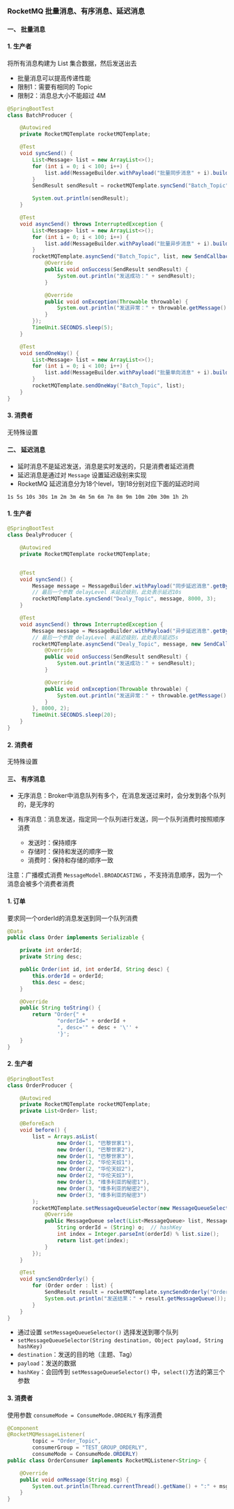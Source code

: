 ###  RocketMQ 批量消息、有序消息、延迟消息

#### 一、 批量消息
#### 1. 生产者
将所有消息构建为 List<Message> 集合数据，然后发送出去
* 批量消息可以提高传递性能
* 限制1：需要有相同的 Topic
* 限制2：消息总大小不能超过 4M

```java
@SpringBootTest
class BatchProducer {

    @Autowired
    private RocketMQTemplate rocketMQTemplate;

    @Test
    void syncSend() {
        List<Message> list = new ArrayList<>();
        for (int i = 0; i < 100; i++) {
            list.add(MessageBuilder.withPayload("批量同步消息" + i).build());
        }
        SendResult sendResult = rocketMQTemplate.syncSend("Batch_Topic", list);

        System.out.println(sendResult);
    }

    @Test
    void asyncSend() throws InterruptedException {
        List<Message> list = new ArrayList<>();
        for (int i = 0; i < 100; i++) {
            list.add(MessageBuilder.withPayload("批量异步消息" + i).build());
        }
        rocketMQTemplate.asyncSend("Batch_Topic", list, new SendCallback() {
            @Override
            public void onSuccess(SendResult sendResult) {
                System.out.println("发送成功：" + sendResult);
            }

            @Override
            public void onException(Throwable throwable) {
                System.out.println("发送异常：" + throwable.getMessage());
            }
        });
        TimeUnit.SECONDS.sleep(5);
    }

    @Test
    void sendOneWay() {
        List<Message> list = new ArrayList<>();
        for (int i = 0; i < 100; i++) {
            list.add(MessageBuilder.withPayload("批量单向消息" + i).build());
        }
        rocketMQTemplate.sendOneWay("Batch_Topic", list);
    }
}
```




#### 3. 消费者
无特殊设置



#### 二、 延迟消息
* 延时消息不是延迟发送，消息是实时发送的，只是消费者延迟消费
* 延迟消息是通过对 `Message` 设置延迟级别来实现
* RocketMQ 延迟消息分为18个level，1到18分别对应下面的延迟时间

``
1s 5s 10s 30s 1m 2m 3m 4m 5m 6m 7m 8m 9m 10m 20m 30m 1h 2h
``

#### 1. 生产者
```java
@SpringBootTest
class DealyProducer {

    @Autowired
    private RocketMQTemplate rocketMQTemplate;


    @Test
    void syncSend() {
        Message message = MessageBuilder.withPayload("同步延迟消息".getBytes()).build();
        // 最后一个参数 delayLevel 未延迟级别，此处表示延迟10s
        rocketMQTemplate.syncSend("Dealy_Topic", message, 8000, 3);
    }

    @Test
    void asyncSend() throws InterruptedException {
        Message message = MessageBuilder.withPayload("异步延迟消息".getBytes()).build();
        // 最后一个参数 delayLevel 未延迟级别，此处表示延迟5s
        rocketMQTemplate.asyncSend("Dealy_Topic", message, new SendCallback() {
            @Override
            public void onSuccess(SendResult sendResult) {
                System.out.println("发送成功：" + sendResult);
            }

            @Override
            public void onException(Throwable throwable) {
                System.out.println("发送异常：" + throwable.getMessage());
            }
        }, 8000, 2);
        TimeUnit.SECONDS.sleep(20);
    }
}

```
 
#### 2. 消费者
无特殊设置





#### 三、 有序消息
* 无序消息：Broker中消息队列有多个，在消息发送过来时，会分发到各个队列的，是无序的

* 有序消息：消息发送，指定同一个队列进行发送，同一个队列消费时按照顺序消费
    * 发送时：保持顺序
    * 存储时：保持和发送的顺序一致
    * 消费时：保持和存储的顺序一致

注意：广播模式消费 `MessageModel.BROADCASTING` ，不支持消息顺序，因为一个消息会被多个消费者消费
#### 1. 订单
要求同一个orderId的消息发送到同一个队列消费

```java
@Data
public class Order implements Serializable {

    private int orderId;
    private String desc;

    public Order(int id, int orderId, String desc) {
        this.orderId = orderId;
        this.desc = desc;
    }

    @Override
    public String toString() {
        return "Order{" +
                "orderId=" + orderId +
                ", desc='" + desc + '\'' +
                '}';
    }
}
```



#### 2. 生产者
```java
@SpringBootTest
class OrderProducer {

    @Autowired
    private RocketMQTemplate rocketMQTemplate;
    private List<Order> list;

    @BeforeEach
    void before() {
        list = Arrays.asList(
                new Order(1, "巴黎世家1"),
                new Order(1, "巴黎世家2"),
                new Order(1, "巴黎世家3"),
                new Order(2, "华伦天奴1"),
                new Order(2, "华伦天奴2"),
                new Order(2, "华伦天奴3"),
                new Order(3, "维多利亚的秘密1"),
                new Order(3, "维多利亚的秘密2"),
                new Order(3, "维多利亚的秘密3")
        );
        rocketMQTemplate.setMessageQueueSelector(new MessageQueueSelector() {
            @Override
            public MessageQueue select(List<MessageQueue> list, Message message, Object o) {
                String orderId = (String) o;  // hashKey
                int index = Integer.parseInt(orderId) % list.size();
                return list.get(index);
            }
        });
    }

    @Test
    void syncSendOrderly() {
        for (Order order : list) {
            SendResult result = rocketMQTemplate.syncSendOrderly("Order_Topic", order.getDesc(), String.valueOf(order.getOrderId()));
            System.out.println("发送结果：" + result.getMessageQueue());
        }
    }
}

```


* 通过设置 `setMessageQueueSelector()` 选择发送到哪个队列
* `setMessageQueueSelector(String destination, Object payload, String hashKey)` 
* `destination`：发送的目的地（主题、Tag）
* `payload`：发送的数据
* `hashKey`：会回传到 `setMessageQueueSelector()` 中，`select()`方法的第三个参数


#### 3. 消费者
使用参数 `consumeMode = ConsumeMode.ORDERLY` 有序消费

```java
@Component
@RocketMQMessageListener(
        topic = "Order_Topic",
        consumerGroup = "TEST_GROUP_ORDERLY",
        consumeMode = ConsumeMode.ORDERLY)
public class OrderConsumer implements RocketMQListener<String> {

    @Override
    public void onMessage(String msg) {
        System.out.println(Thread.currentThread().getName() + ":" + msg);
    }
}
```


 
 
